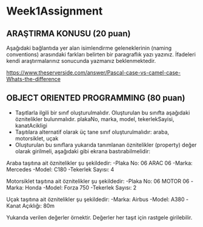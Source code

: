 # Week1Assignment

## ARAŞTIRMA KONUSU (20 puan)
Aşağıdaki bağlantıda yer alan isimlendirme geleneklerinin (naming conventions) arasındaki farkları belirten bir paragraflık yazı yazınız. İfadeleri kendi araştırmalarınız sonucunda yazmanız beklenmektedir.

https://www.theserverside.com/answer/Pascal-case-vs-camel-case-Whats-the-difference

## OBJECT ORIENTED PROGRAMMING (80 puan)
-	Taşıtlarla ilgili bir sınıf oluşturulmalıdır. Oluşturulan bu sınıfta aşağıdaki öznitelikler bulunmalıdır.
plakaNo, marka, model, tekerlekSayisi, kanatAcikligi
-	Taşıtılara alternatif olarak üç tane sınıf oluşturulmalıdır:
araba, motorsiklet, uçak
-	Oluşturulan bu sınıflara yukarıda tanımlanan öznitelikler (property) değer olarak girilmeli, aşağıdaki gibi ekrana bastırabilmelidir:

Araba taşıtına ait öznitelikler şu şekildedir:
-Plaka No: 06 ARAC 06
-Marka: Mercedes
-Model: C180
-Tekerlek Sayısı: 4

Motorsiklet taşıtına ait öznitelikler şu şekildedir:
-Plaka No: 06 MOTOR 06
-Marka: Honda
-Model: Forza 750
-Tekerlek Sayısı: 2

Uçak taşıtına ait öznitelikler şu şekildedir:
-Marka: Airbus
-Model: A380
-Kanat Açıklığı: 80m

Yukarıda verilen değerler örnektir. Değerler her taşıt için rastgele girilebilir.

